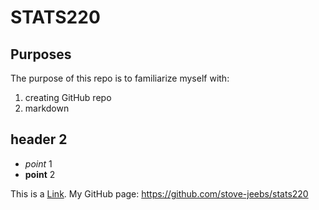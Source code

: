 # STATS220

## Purposes

The purpose of this repo is to familiarize myself with:
1. creating GitHub repo
2. markdown

## header 2

- *point* 1
- **point** 2

This is a [Link](https://youtu.be/dQw4w9WgXcQ?si=dAIAG2x0GkGFOBXq).
My GitHub page: <https://github.com/stove-jeebs/stats220>
